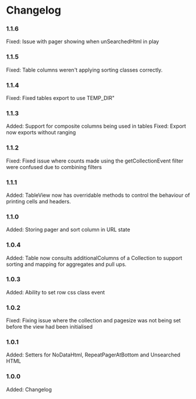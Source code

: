 # Changelog

### 1.1.6

Fixed:	Issue with pager showing when unSearchedHtml in play

### 1.1.5

Fixed:  Table columns weren't applying sorting classes correctly.

### 1.1.4

Fixed:  Fixed tables export to use TEMP_DIR"

### 1.1.3

Added:  Support for composite columns being used in tables
Fixed:  Export now exports without ranging

### 1.1.2

Fixed:	Fixed issue where counts made using the getCollectionEvent filter were confused due to combining filters

### 1.1.1

Added:  TableView now has overridable methods to control the behaviour of printing cells and headers.

### 1.1.0

Added:  Storing pager and sort column in URL state

### 1.0.4

Added:  Table now consults additionalColumns of a Collection to support sorting and mapping for aggregates and pull ups.

### 1.0.3

Added:  Ability to set row css class event

### 1.0.2

Fixed:  Fixing issue where the collection and pagesize was not being set before the view had been initialised

### 1.0.1

Added:  Setters for NoDataHtml, RepeatPagerAtBottom and Unsearched HTML

### 1.0.0

Added:      Changelog
